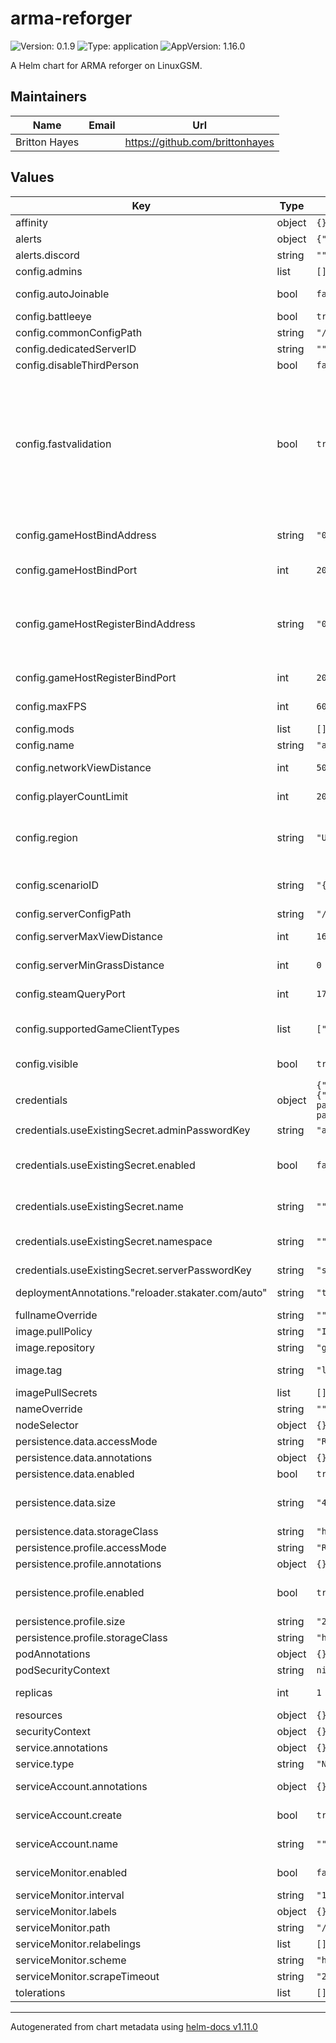 # arma-reforger

![Version: 0.1.9](https://img.shields.io/badge/Version-0.1.9-informational?style=flat-square) ![Type: application](https://img.shields.io/badge/Type-application-informational?style=flat-square) ![AppVersion: 1.16.0](https://img.shields.io/badge/AppVersion-1.16.0-informational?style=flat-square)

A Helm chart for ARMA reforger on LinuxGSM.

## Maintainers

| Name | Email | Url |
| ---- | ------ | --- |
| Britton Hayes |  | <https://github.com/brittonhayes> |

## Values

| Key | Type | Default | Description |
|-----|------|---------|-------------|
| affinity | object | `{}` |  |
| alerts | object | `{"discord":""}` | Webook alerts configurations |
| alerts.discord | string | `""` | Discord webhook URL |
| config.admins | list | `[]` | List of administrators |
| config.autoJoinable | bool | `false` | Set if the session can be selected through the auto join feature.  |
| config.battleeye | bool | `true` | true=enabled, false=disabled |
| config.commonConfigPath | string | `"/linuxgsm/lgsm/config-lgsm/armarserver/common.cfg"` | Common config path |
| config.dedicatedServerID | string | `""` |  |
| config.disableThirdPerson | bool | `false` | true=enabled, false=disabled |
| config.fastvalidation | bool | `true` | false (disabled) - extra data for every replicated entity and component in the map will be transferred when new client connects to the server. When a mismatch occurs, it is possible to point at particular entity or component where things start to differ. When developing locally (ie. both server and client run on the same machine), it is fine to disable fast validation to more easily pin point source of the problem. |
| config.gameHostBindAddress | string | `"0.0.0.0"` | When left out or empty, 0.0.0.0 is used, which allows connections through any IP address.  |
| config.gameHostBindPort | int | `2001` | UDP port to which the server socket will be bound.  |
| config.gameHostRegisterBindAddress | string | `"0.0.0.0"` | When left out or empty, an attempt is made to automatically determine the IP address, but this will often fail and should not be relied upon as the server might not be reachable from public networks.  |
| config.gameHostRegisterBindPort | int | `2001` | Otherwise, this is the UDP port that is forwarded to the server.   |
| config.maxFPS | int | `60` | otherwise, the server can try to use all the available resources! |
| config.mods | list | `[]` | List of mods |
| config.name | string | `"arma-reforger-server.example.com"` | length 0..100 characters  |
| config.networkViewDistance | int | `500` | Maximum network streaming range of replicated entities.  |
| config.playerCountLimit | int | `20` | Set the maximum amount of players on the server.  |
| config.region | string | `"US"` | ISO 3166-1 alpha-2 values are accepted - https://en.wikipedia.org/wiki/ISO_3166-1_alpha-2 |
| config.scenarioID | string | `"{ECC61978EDCC2B5A}Missions/23_Campaign.conf"` | See the listScenarios startup parameter to list available scenarios and obtain their .conf file path.  |
| config.serverConfigPath | string | `"/linuxgsm/lgsm/config-lgsm/armarserver/armarserver.server.json"` | Server config path |
| config.serverMaxViewDistance | int | `1600` | number value, range 500..10000, default: 1600  |
| config.serverMinGrassDistance | int | `0` | Minimum grass distance in meters. If set to 0 no distance is forced upon clients.  |
| config.steamQueryPort | int | `17777` | Change Steam Query UDP port on which game listens to A2S requests  |
| config.supportedGameClientTypes | list | `["PLATFORM_PC","PLATFORM_XBL"]` | A server cannot be Xbox-exclusive; if configured with only PLATFORM_XBL, the server will not start. |
| config.visible | bool | `true` | Set the visibility of the server in the Server Browser. |
| credentials | object | `{"adminPassword":"","serverPassword":"","useExistingSecret":{"adminPasswordKey":"admin-password","enabled":false,"name":"","namespace":"","serverPasswordKey":"server-password"}}` | Specify credentials for the server |
| credentials.useExistingSecret.adminPasswordKey | string | `"admin-password"` | The Server ADMIN Password |
| credentials.useExistingSecret.enabled | bool | `false` | Use a dedicated, already existing secret for credentials, any key already specified under 'credentials.' directly will be ignored |
| credentials.useExistingSecret.name | string | `""` | The credential is looked up from a secret with this name |
| credentials.useExistingSecret.namespace | string | `""` | The credential is looked up from a secret, which resides in this namespace if empty, use Release.Namespace |
| credentials.useExistingSecret.serverPasswordKey | string | `"server-password"` | The Server Password |
| deploymentAnnotations."reloader.stakater.com/auto" | string | `"true"` | To automatically reload the container on configuration changes, use |
| fullnameOverride | string | `""` |  |
| image.pullPolicy | string | `"IfNotPresent"` |  |
| image.repository | string | `"ghcr.io/brittonhayes/arma-reforger"` |  |
| image.tag | string | `"latest"` | Overrides the image tag whose default is the chart appVersion. |
| imagePullSecrets | list | `[]` |  |
| nameOverride | string | `""` |  |
| nodeSelector | object | `{}` |  |
| persistence.data.accessMode | string | `"ReadWriteOnce"` |  |
| persistence.data.annotations | object | `{}` |  |
| persistence.data.enabled | bool | `true` |  |
| persistence.data.size | string | `"40Gi"` | Size of the persistent volume claim (set this closer to 100Gi if you want to use quite a few mods) |
| persistence.data.storageClass | string | `"hostpath"` |  |
| persistence.profile.accessMode | string | `"ReadWriteOnce"` |  |
| persistence.profile.annotations | object | `{}` |  |
| persistence.profile.enabled | bool | `true` | WARNING: if you set this to false, your progress in Antistasi will be lost on a server restart |
| persistence.profile.size | string | `"2Gi"` |  |
| persistence.profile.storageClass | string | `"hostpath"` |  |
| podAnnotations | object | `{}` |  |
| podSecurityContext | string | `nil` |  |
| replicas | int | `1` | Only one replica is supported at this time |
| resources | object | `{}` |  |
| securityContext | object | `{}` |  |
| service.annotations | object | `{}` |  |
| service.type | string | `"NodePort"` |  |
| serviceAccount.annotations | object | `{}` | Annotations to add to the service account |
| serviceAccount.create | bool | `true` | Specifies whether a service account should be created |
| serviceAccount.name | string | `""` | If not set and create is true, a name is generated using the fullname template |
| serviceMonitor.enabled | bool | `false` | - If true, a ServiceMonitor CRD is created for a prometheus operator |
| serviceMonitor.interval | string | `"10s"` |  |
| serviceMonitor.labels | object | `{}` |  |
| serviceMonitor.path | string | `"/metrics"` |  |
| serviceMonitor.relabelings | list | `[]` |  |
| serviceMonitor.scheme | string | `"http"` |  |
| serviceMonitor.scrapeTimeout | string | `"2s"` |  |
| tolerations | list | `[]` |  |

----------------------------------------------
Autogenerated from chart metadata using [helm-docs v1.11.0](https://github.com/norwoodj/helm-docs/releases/v1.11.0)
